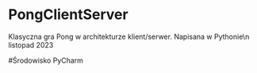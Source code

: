 # PongClientServer
Klasyczna gra Pong w architekturze klient/serwer. Napisana w Pythonie\n
listopad 2023

#Środowisko
PyCharm
